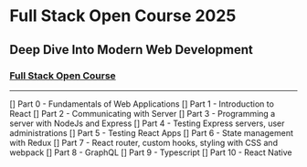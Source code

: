 # Full Stack Open Course 2025
## Deep Dive Into Modern Web Development
### [Full Stack Open Course](https://fullstackopen.com/en/)

---

[] Part 0 - Fundamentals of Web Applications
[] Part 1 - Introduction to React
[] Part 2 - Communicating with Server
[] Part 3 - Programming a server with NodeJs and Express
[] Part 4 - Testing Express servers, user administrations
[] Part 5 - Testing React Apps
[] Part 6 - State management with Redux
[] Part 7 - React router, custom hooks, styling with CSS and webpack
[] Part 8 - GraphQL
[] Part 9 - Typescript
[] Part 10 - React Native
